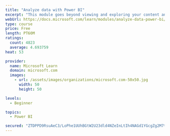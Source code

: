 ```yaml
---
title: "Analyze data with Power BI"
excerpt: "This module goes beyond viewing and exploring your content and explains how to interact with it by working with reports and dashboards to uncover and share new business insights."
webUrl: https://docs.microsoft.com/learn/modules/analyze-data-power-bi/
type: course
price: Free
length: PT60M
ratings:
  count: 4823
  average: 4.693759
heat: 53

provider:
  name: Microsoft Learn
  domain: microsoft.com
  images:
    - url: /assets/images/organizations/microsoft.com-50x50.jpg
      width: 50
      height: 50

levels:
  - Beginner

topics:
  - Power BI

secured: "ZTDPPD9RsuAeC3/LoPhe1UUhBGtW2U23dld4NZeInLtIh4NAGd1YGcgZg2M7t297IhQue+X1REUX6KbsZEzSZScjYqELIJ/lvFCxmh5zwpOqzPeL19/ScDvU8t+//smPbzEHj/0dMjxm0Lvw3oD1fWOpgnC6TYc7sTg6tNYvPI732yz7qiKiCdHBQ3bpn87p4AM8xgeag864uCM27tVB+Xf+0i7nst7mX3P7I5l0g8Anyp0aj1q0aJigrMElNiwfneREnCeYyrtjwCtFpoHVOV7R5GOczbNk6+OfxRcffokpQHH/U0EsaarEhpapGoq4XfVUDoM8ywOoXZS2XcmZCoyk7dUVjGSnza5vaJm/JYpqAc6SvLiYIYcFYfJhkGF6DKBdVmCyzFy2bPoFaf8Hf8LI8YUiyF+zxD9jXg8+FLU=;uruEq711u4mE2XR77nptig=="
---
```


